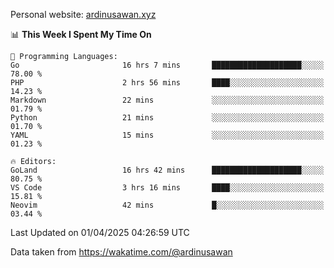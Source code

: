 Personal website: [ardinusawan.xyz](https://ardinusawan.xyz)

<!--START_SECTION:waka-->
📊 **This Week I Spent My Time On** 

```text
💬 Programming Languages: 
Go                       16 hrs 7 mins       ████████████████████░░░░░   78.00 % 
PHP                      2 hrs 56 mins       ████░░░░░░░░░░░░░░░░░░░░░   14.23 % 
Markdown                 22 mins             ░░░░░░░░░░░░░░░░░░░░░░░░░   01.79 % 
Python                   21 mins             ░░░░░░░░░░░░░░░░░░░░░░░░░   01.70 % 
YAML                     15 mins             ░░░░░░░░░░░░░░░░░░░░░░░░░   01.23 % 

🔥 Editors: 
GoLand                   16 hrs 42 mins      ████████████████████░░░░░   80.75 % 
VS Code                  3 hrs 16 mins       ████░░░░░░░░░░░░░░░░░░░░░   15.81 % 
Neovim                   42 mins             █░░░░░░░░░░░░░░░░░░░░░░░░   03.44 % 
```


 Last Updated on 01/04/2025 04:26:59 UTC
<!--END_SECTION:waka-->
Data taken from https://wakatime.com/@ardinusawan
